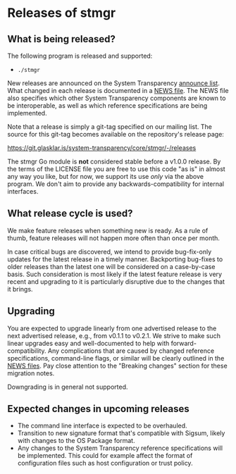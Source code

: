 # Releases of stmgr

## What is being released?

The following program is released and supported:

  - `./stmgr`

New releases are announced on the System Transparency [announce list][].  What
changed in each release is documented in a [NEWS file](./NEWS).  The NEWS file
also specifies which other System Transparency components are known to be
interoperable, as well as which reference specifications are being implemented.

Note that a release is simply a git-tag specified on our mailing list.  The
source for this git-tag becomes available on the repository's release page:

  https://git.glasklar.is/system-transparency/core/stmgr/-/releases

The stmgr Go module is **not** considered stable before a v1.0.0 release.  By
the terms of the LICENSE file you are free to use this code "as is" in almost
any way you like, but for now, we support its use _only_ via the above program.
We don't aim to provide any backwards-compatibility for internal interfaces.

[announce list]: https://lists.system-transparency.org/mailman3/postorius/lists/st-announce.lists.system-transparency.org/

## What release cycle is used?

We make feature releases when something new is ready.  As a rule of thumb,
feature releases will not happen more often than once per month.

In case critical bugs are discovered, we intend to provide bug-fix-only updates
for the latest release in a timely manner.  Backporting bug-fixes to older
releases than the latest one will be considered on a case-by-case basis.  Such
consideration is most likely if the latest feature release is very recent and
upgrading to it is particularly disruptive due to the changes that it brings.

## Upgrading

You are expected to upgrade linearly from one advertised release to the next
advertised release, e.g., from v0.1.1 to v0.2.1.  We strive to make such linear
upgrades easy and well-documented to help with forward-compatibility.  Any
complications that are caused by changed reference specifications, command-line
flags, or similar will be clearly outlined in the [NEWS files](./NEWS).  Pay
close attention to the "Breaking changes" section for these migration notes.

Downgrading is in general not supported.

## Expected changes in upcoming releases

  - The command line interface is expected to be overhauled.
  - Transition to new signature format that's compatible with Sigsum,
    likely with changes to the OS Package format.
  - Any changes to the System Transparency reference specifications will be
implemented.  This could for example affect the format of configuration
files such as host configuration or trust policy.

